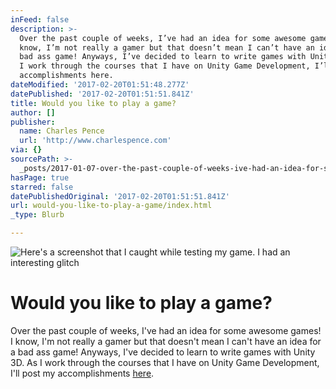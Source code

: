 ```yaml
---
inFeed: false
description: >-
  Over the past couple of weeks, I’ve had an idea for some awesome games! I
  know, I’m not really a gamer but that doesn’t mean I can’t have an idea for a
  bad ass game! Anyways, I’ve decided to learn to write games with Unity 3D. As
  I work through the courses that I have on Unity Game Development, I’ll post my
  accomplishments here.
dateModified: '2017-02-20T01:51:48.277Z'
datePublished: '2017-02-20T01:51:51.841Z'
title: Would you like to play a game?
author: []
publisher:
  name: Charles Pence
  url: 'http://www.charlespence.com'
via: {}
sourcePath: >-
  _posts/2017-01-07-over-the-past-couple-of-weeks-ive-had-an-idea-for-some-awe.md
hasPage: true
starred: false
datePublishedOriginal: '2017-02-20T01:51:51.841Z'
url: would-you-like-to-play-a-game/index.html
_type: Blurb

---
```

![Here's a screenshot that I caught while testing my game. I had an interesting glitch](https://the-grid-user-content.s3-us-west-2.amazonaws.com/34ca8263-cc40-47b7-8427-26aa785d48d5.png)

# Would you like to play a game?

Over the past couple of weeks, I've had an idea for some awesome games! I know, I'm not really a gamer but that doesn't mean I can't have an idea for a bad ass game! Anyways, I've decided to learn to write games with Unity 3D. As I work through the courses that I have on Unity Game Development, I'll post my accomplishments [here][0].

[0]: http://games.charlespence.com/ "Fanboat Studios"